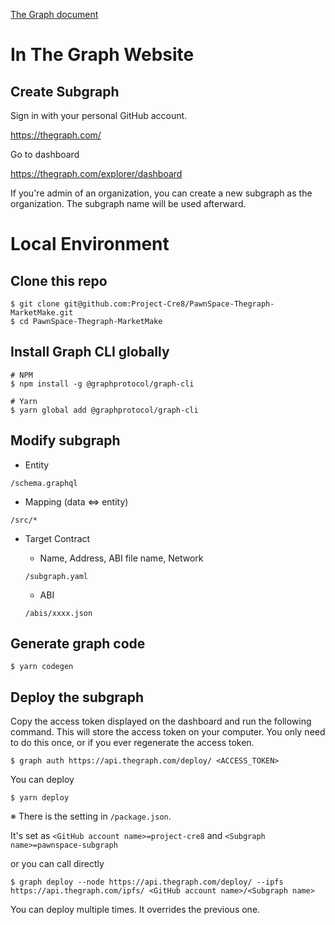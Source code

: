 [The Graph document](https://thegraph.com/docs/introduction)

# In The Graph Website

## Create Subgraph

Sign in with your personal GitHub account.

https://thegraph.com/

Go to dashboard

https://thegraph.com/explorer/dashboard

If you're admin of an organization, you can create a new subgraph as the organization. The subgraph name will be used afterward.

# Local Environment

## Clone this repo

```
$ git clone git@github.com:Project-Cre8/PawnSpace-Thegraph-MarketMake.git
$ cd PawnSpace-Thegraph-MarketMake
```

## Install Graph CLI globally

```
# NPM
$ npm install -g @graphprotocol/graph-cli

# Yarn
$ yarn global add @graphprotocol/graph-cli
```

## Modify subgraph

- Entity

`/schema.graphql`

- Mapping (data <=> entity)

`/src/*`

- Target Contract

  - Name, Address, ABI file name, Network

  `/subgraph.yaml`

  - ABI

  `/abis/xxxx.json`

## Generate graph code

```
$ yarn codegen
```

## Deploy the subgraph

Copy the access token displayed on the dashboard and run the following command. This will store the access token on your computer. You only need to do this once, or if you ever regenerate the access token.

```
$ graph auth https://api.thegraph.com/deploy/ <ACCESS_TOKEN>
```

You can deploy

```
$ yarn deploy
```

※ There is the setting in `/package.json`.

It's set as `<GitHub account name>=project-cre8` and `<Subgraph name>=pawnspace-subgraph`

or you can call directly

```
$ graph deploy --node https://api.thegraph.com/deploy/ --ipfs https://api.thegraph.com/ipfs/ <GitHub account name>/<Subgraph name>
```

You can deploy multiple times. It overrides the previous one.
